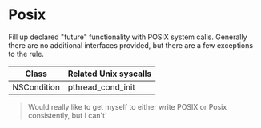 # Posix

Fill up declared "future" functionality with POSIX system calls.
Generally there are no additional interfaces provided, but there
are a few exceptions to the rule.

Class             | Related Unix syscalls
------------------|----------------------
NSCondition       | pthread_cond_init

> Would really like to get myself to either write POSIX or Posix
> consistently, but I can't'